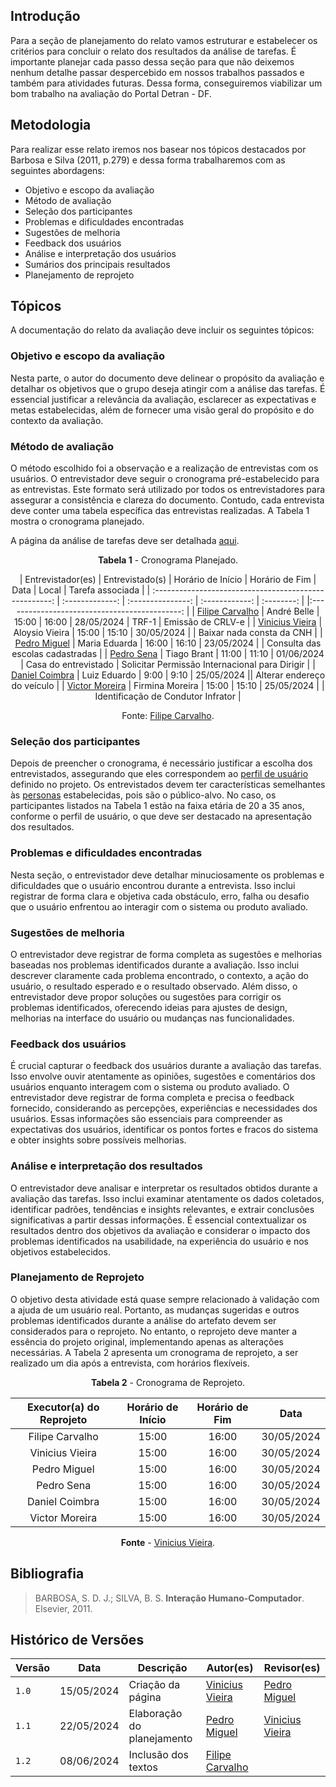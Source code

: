 ## Introdução

Para a seção de planejamento do relato vamos estruturar e estabelecer os critérios para concluir o relato dos resultados da análise de tarefas. É importante planejar cada passo dessa seção para que não deixemos nenhum detalhe passar despercebido em nossos trabalhos passados e também para atividades futuras. Dessa forma, conseguiremos viabilizar um bom trabalho na avaliação do Portal Detran - DF.

## Metodologia

Para realizar esse relato iremos nos basear nos tópicos destacados por Barbosa e Silva (2011, p.279) e dessa forma trabalharemos com as seguintes abordagens:

- Objetivo e escopo da avaliação
- Método de avaliação
- Seleção dos participantes
- Problemas e dificuldades encontradas
- Sugestões de melhoria
- Feedback dos usuários
- Análise e interpretação dos usuários
- Sumários dos principais resultados
- Planejamento de reprojeto

## Tópicos

A documentação do relato da avaliação deve incluir os seguintes tópicos:

### Objetivo e escopo da avaliação

Nesta parte, o autor do documento deve delinear o propósito da avaliação e detalhar os objetivos que o grupo deseja atingir com a análise das tarefas. É essencial justificar a relevância da avaliação, esclarecer as expectativas e metas estabelecidas, além de fornecer uma visão geral do propósito e do contexto da avaliação.

### Método de avaliação

O método escolhido foi a observação e a realização de entrevistas com os usuários. O entrevistador deve seguir o cronograma pré-estabelecido para as entrevistas. Este formato será utilizado por todos os entrevistadores para assegurar a consistência e clareza do documento. Contudo, cada entrevista deve conter uma tabela específica das entrevistas realizadas. A Tabela 1 mostra o cronograma planejado.

A página da análise de tarefas deve ser detalhada [aqui](../../../analise-requisitos/aht.md).

<center>

**Tabela 1** - Cronograma Planejado.

|                   Entrevistador(es)                    | Entrevistado(s) | Horário de Início | Horário de Fim |    Data    | Local |              Tarefa associada              |
| :----------------------------------------------------: | :-------------: | :---------------: | :------------: | :--------: | |:--------------------------------------------: |
|    [Filipe Carvalho](https://github.com/filipe-002)    |   André Belle   |       15:00       |     16:00      | 28/05/2024 | TRF-1 |               Emissão de CRLV-e                |
| [Vinicius Vieira](https://github.com/viniciusvieira00) | Aloysio Vieira  |       15:00       |     15:10      | 30/05/2024 | |         Baixar nada consta da CNH            |
|      [Pedro Miguel](https://github.com/dougAlvs)       |  Maria Eduarda  |       16:00       |     16:10      | 23/05/2024 | |     Consulta das escolas cadastradas        |
|      [Pedro Sena](https://github.com/pedroyen21)       |   Tiago Brant   |       11:00       |     11:10      | 01/06/2024 | Casa do entrevistado  | Solicitar Permissão Internacional para Dirigir |
|   [Daniel Coimbra](https://github.com/DanielCoimbra)   |  Luiz Eduardo   |       9:00        |      9:10      | 25/05/2024 ||          Alterar endereço do veículo           |
|   [Victor Moreira](https://github.com/vitu-moreira)    | Firmina Moreira |       15:00       |     15:10      | 25/05/2024 | |      Identificação de Condutor Infrator       |

Fonte: [Filipe Carvalho](https://github.com/filipe-002).

</center>

### Seleção dos participantes 

Depois de preencher o cronograma, é necessário justificar a escolha dos entrevistados, assegurando que eles correspondem ao [perfil de usuário](https://interacao-humano-computador.github.io/2024.1-DETRANDF/analise-requisitos/usuario/) definido no projeto. Os entrevistados devem ter características semelhantes às [personas](https://interacao-humano-computador.github.io/2024.1-DETRANDF/analise-requisitos/personas/) estabelecidas, pois são o público-alvo. No caso, os participantes listados na Tabela 1 estão na faixa etária de 20 a 35 anos, conforme o perfil de usuário, o que deve ser destacado na apresentação dos resultados.

### Problemas e dificuldades encontradas

Nesta seção, o entrevistador deve detalhar minuciosamente os problemas e dificuldades que o usuário encontrou durante a entrevista. Isso inclui registrar de forma clara e objetiva cada obstáculo, erro, falha ou desafio que o usuário enfrentou ao interagir com o sistema ou produto avaliado.

### Sugestões de melhoria 

O entrevistador deve registrar de forma completa as sugestões e melhorias baseadas nos problemas identificados durante a avaliação. Isso inclui descrever claramente cada problema encontrado, o contexto, a ação do usuário, o resultado esperado e o resultado observado. Além disso, o entrevistador deve propor soluções ou sugestões para corrigir os problemas identificados, oferecendo ideias para ajustes de design, melhorias na interface do usuário ou mudanças nas funcionalidades.

### Feedback dos usuários

É crucial capturar o feedback dos usuários durante a avaliação das tarefas. Isso envolve ouvir atentamente as opiniões, sugestões e comentários dos usuários enquanto interagem com o sistema ou produto avaliado. O entrevistador deve registrar de forma completa e precisa o feedback fornecido, considerando as percepções, experiências e necessidades dos usuários. Essas informações são essenciais para compreender as expectativas dos usuários, identificar os pontos fortes e fracos do sistema e obter insights sobre possíveis melhorias.

### Análise e interpretação dos resultados

O entrevistador deve analisar e interpretar os resultados obtidos durante a avaliação das tarefas. Isso inclui examinar atentamente os dados coletados, identificar padrões, tendências e insights relevantes, e extrair conclusões significativas a partir dessas informações. É essencial contextualizar os resultados dentro dos objetivos da avaliação e considerar o impacto dos problemas identificados na usabilidade, na experiência do usuário e nos objetivos estabelecidos.


### Planejamento de Reprojeto

O objetivo desta atividade está quase sempre relacionado à validação com a ajuda de um usuário real. Portanto, as mudanças sugeridas e outros problemas identificados durante a análise do artefato devem ser considerados para o reprojeto. No entanto, o reprojeto deve manter a essência do projeto original, implementando apenas as alterações necessárias. A Tabela 2 apresenta um cronograma de reprojeto, a ser realizado um dia após a entrevista, com horários flexíveis.

<center>

**Tabela 2** - Cronograma de Reprojeto.

| Executor(a) do Reprojeto  | Horário de Início | Horário de Fim |    Data    |
| :----------------:  | :---------------: | :------------: | :--------: |
|    Filipe Carvalho    |       15:00       |     16:00      | 30/05/2024 |
|  Vinicius Vieira |       15:00       |     16:00      | 30/05/2024 |
|    Pedro Miguel       |       15:00       |     16:00      | 30/05/2024 |
|      Pedro Sena       |       15:00       |     16:00      | 30/05/2024 |
|   Daniel Coimbra   |       15:00       |     16:00      | 30/05/2024 |
|   Victor Moreira    |       15:00       |     16:00      | 30/05/2024 |

**Fonte** - [Vinicius Vieira](https://github.com/viniciusvieira00).

</center>


## Bibliografia

> BARBOSA, S. D. J.; SILVA, B. S. **Interação Humano-Computador**. Elsevier, 2011. 
 

## Histórico de Versões

| Versão | Data       | Descrição         | Autor(es)                                              | Revisor(es) |
| ------ | ---------- | ----------------- | ------------------------------------------------------ | ----------- |
| `1.0`  | 15/05/2024 | Criação da página | [Vinicius Vieira](https://github.com/viniciusvieira00) | [Pedro Miguel](https://github.com/pedroMADBR) |
| `1.1`  | 22/05/2024 | Elaboração do planejamento | [Pedro Miguel](https://github.com/pedroMADBR) | [Vinicius Vieira](https://github.com/viniciusvieira00) |
| `1.2`  | 08/06/2024 | Inclusão dos textos | [Filipe Carvalho](https://github.com/filipe-002) | [](https://github.com/) |